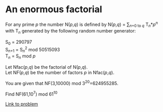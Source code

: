 # An enormous factorial

<p>
For any prime <var>p</var> the number N(<var>p</var>,<var>q</var>) is defined by
N(<var>p</var>,<var>q</var>) = ∑<sub><var>n</var>=0 to <var>q</var></sub> T<sub><var>n</var></sub>*<var>p</var><sup><var>n</var></sup><br /> with T<sub><var>n</var></sub> generated by the following random number generator:</p>
<p>
S<sub>0</sub> = 290797<br />
S<sub><var>n</var>+1</sub> = S<sub><var>n</var></sub><sup>2</sup> mod 50515093<br />
T<sub><var>n</var></sub> = S<sub><var>n</var></sub> mod <var>p</var>
</p>
<p>
Let Nfac(<var>p</var>,<var>q</var>) be the factorial of N(<var>p</var>,<var>q</var>).<br />
Let NF(<var>p</var>,<var>q</var>) be the number of factors <var>p</var> in Nfac(<var>p</var>,<var>q</var>).
</p>
<p>
You are given that NF(3,10000) mod 3<sup>20</sup>=624955285.
</p>
<p>
Find NF(61,10<sup>7</sup>) mod 61<sup>10</sup></p>

    



[Link to problem](https://projecteuler.net/problem=288)
